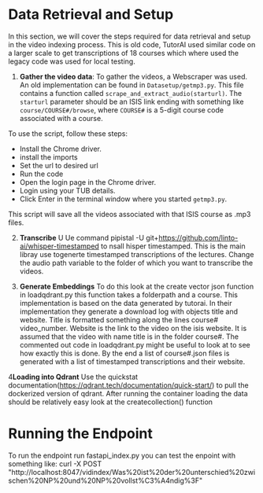 # Data Retrieval and Setup

In this section, we will cover the steps required for data retrieval and setup in the video indexing process. This is old code, TutorAI used similar code on a larger scale to get transcriptions of 18 courses which where used the legacy code was used for local testing.

1. **Gather the video data**: To gather the videos, a Webscraper was used. An old implementation can be found in `Datasetup/getmp3.py`. This file contains a function called `scrape_and_extract_audio(starturl)`. The `starturl` parameter should be an ISIS link ending with something like `course/COURSE#/browse`, where `COURSE#` is a 5-digit course code associated with a course. 

To use the script, follow these steps:
- Install the Chrome driver.
- install the imports
- Set the url to desired url
- Run the code
- Open the login page in the Chrome driver.
- Login using your TUB details.
- Click Enter in the terminal window where you started `getmp3.py`.

This script will save all the videos associated with that ISIS course as .mp3 files.

2. **Transcribe** U Ue command pipistal -U git+https://github.com/linto-ai/whisper-timestamped to nsall hisper timestamped. This is the main libray use togenerte timestamped transcriptions of the lectures. Change the audio path variable to the folder of which you want to transcribe the videos.

3. **Generate Embeddings** To do this look at the create vector json function in loadqdrant.py this function takes a folderpath and a course. This implementation is based on the data generated by tutorai. In their implementation they generate a download log with objects title and website. Title is formatted something along the lines course# video_number. Website is the link to the video on the isis website. It is assumed that the video with name title is in the folder course#. The commented out code in loadqdrant.py might be useful to look at to see how exactly this is done. By the end a list of course#.json files is generated with a list of timestamped transcriptions and their website. 

4**Loading into Qdrant** Use the quickstat documentation(https://qdrant.tech/documentation/quick-start/) to pull the dockerized version of qdrant. After running the container loading the data should be relatively easy look at the createcollection() function


# Running the Endpoint

To run the endpoint run fastapi_index.py you can test the enpoint with something like: curl -X POST "http://localhost:8047/vidindex/Was%20ist%20der%20unterschied%20zwischen%20NP%20und%20NP%20vollst%C3%A4ndig%3F" 
